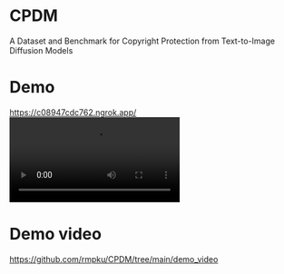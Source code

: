 # CPDM
A Dataset and Benchmark for Copyright Protection from Text-to-Image Diffusion Models

# Demo 
https://c08947cdc762.ngrok.app/
![Demo video](https://raw.github.com/yourName/repositpry/master/yourprojectName/img-folder/test.jpg](https://github.com/rmpku/CPDM/blob/main/demo_video/demo_video.mp4)https://github.com/rmpku/CPDM/blob/main/demo_video/demo_video.mp4)

# Demo video
https://github.com/rmpku/CPDM/tree/main/demo_video
